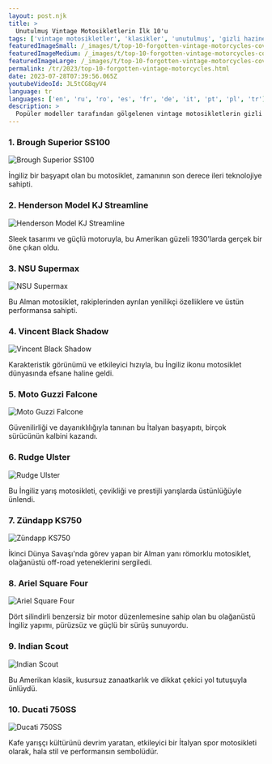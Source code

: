 ```yaml
---
layout: post.njk
title: >
  Unutulmuş Vintage Motosikletlerin İlk 10'u
tags: ['vintage motosikletler', 'klasikler', 'unutulmuş', 'gizli hazineler', 'tarihi']
featuredImageSmall: /_images/t/top-10-forgotten-vintage-motorcycles-cover-tr-small.webp
featuredImageMedium: /_images/t/top-10-forgotten-vintage-motorcycles-cover-tr-medium.webp
featuredImageLarge: /_images/t/top-10-forgotten-vintage-motorcycles-cover-tr-large.webp
permalink: /tr/2023/top-10-forgotten-vintage-motorcycles.html
date: 2023-07-28T07:39:56.065Z
youtubeVideoId: JL5tCG8qyV4
language: tr
languages: ['en', 'ru', 'ro', 'es', 'fr', 'de', 'it', 'pt', 'pl', 'tr']
description: >
  Popüler modeller tarafından gölgelenen vintage motosikletlerin gizli hazinelerini keşfedin. Bu unutulmuş klasikler, benzersiz bir cazibe ve tarihi öneme sahiptir.
---
```


### 1. Brough Superior SS100

![Brough Superior SS100](/_images/2/2b4a80e47857788e25d5656c5967c7cb-medium.webp)

İngiliz bir başyapıt olan bu motosiklet, zamanının son derece ileri teknolojiye sahipti.

### 2. Henderson Model KJ Streamline

![Henderson Model KJ Streamline](/_images/2/2274f6c8220cd51e759f29bc606898ed-medium.webp)

Sleek tasarımı ve güçlü motoruyla, bu Amerikan güzeli 1930'larda gerçek bir öne çıkan oldu.

### 3. NSU Supermax

![NSU Supermax](/_images/6/66a0baafdb29308e55aeb17d8c80ee5e-medium.webp)

Bu Alman motosiklet, rakiplerinden ayrılan yenilikçi özelliklere ve üstün performansa sahipti.

### 4. Vincent Black Shadow

![Vincent Black Shadow](/_images/a/a2b9cf2dc59f1cb442c3773dbac2cfde-medium.webp)

Karakteristik görünümü ve etkileyici hızıyla, bu İngiliz ikonu motosiklet dünyasında efsane haline geldi.

### 5. Moto Guzzi Falcone

![Moto Guzzi Falcone](/_images/7/71becefa5a04380ed17ce4b49bbbf662-medium.webp)

Güvenilirliği ve dayanıklılığıyla tanınan bu İtalyan başyapıtı, birçok sürücünün kalbini kazandı.

### 6. Rudge Ulster

![Rudge Ulster](/_images/f/f52c0851f28f5a679419a687d801914c-medium.webp)

Bu İngiliz yarış motosikleti, çevikliği ve prestijli yarışlarda üstünlüğüyle ünlendi.

### 7. Zündapp KS750

![Zündapp KS750](/_images/0/0d1d20500e56ccd65505d5b6f52fcd93-medium.webp)

İkinci Dünya Savaşı'nda görev yapan bir Alman yanı römorklu motosiklet, olağanüstü off-road yeteneklerini sergiledi.

### 8. Ariel Square Four

![Ariel Square Four](/_images/9/9be0d40a55d7707ac1187bafef56b0b7-medium.webp)

Dört silindirli benzersiz bir motor düzenlemesine sahip olan bu olağanüstü İngiliz yapımı, pürüzsüz ve güçlü bir sürüş sunuyordu.

### 9. Indian Scout

![Indian Scout](/_images/c/cfe2d18fafaaf0ff6ec215d53fca1e47-medium.webp)

Bu Amerikan klasik, kusursuz zanaatkarlık ve dikkat çekici yol tutuşuyla ünlüydü.

### 10. Ducati 750SS

![Ducati 750SS](/_images/2/23d8fc002fe20b9ceb5c61a7ddbd809f-medium.webp)

Kafe yarışçı kültürünü devrim yaratan, etkileyici bir İtalyan spor motosikleti olarak, hala stil ve performansın sembolüdür.

